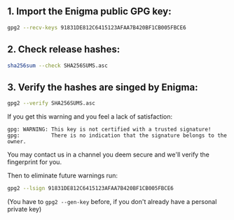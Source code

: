 ## 1. Import the Enigma public GPG key:

```bash
gpg2 --recv-keys 91831DE812C6415123AFAA7B420BF1CB005FBCE6
```

## 2. Check release hashes:

```bash
sha256sum --check SHA256SUMS.asc
```

## 3. Verify the hashes are singed by Enigma:

```bash
gpg2 --verify SHA256SUMS.asc
```

If you get this warning and you feel a lack of satisfaction:

```
gpg: WARNING: This key is not certified with a trusted signature!
gpg:          There is no indication that the signature belongs to the owner.
```

You may contact us in a channel you deem secure and we'll verify the fingerprint for you.

Then to eliminate future warnings run:

```bash
gpg2 --lsign 91831DE812C6415123AFAA7B420BF1CB005FBCE6
```

(You have to `gpg2 --gen-key` before, if you don't already have a personal private key)
